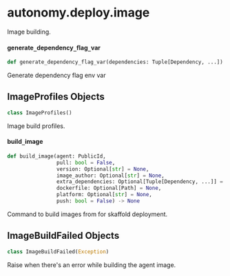 <a id="autonomy.deploy.image"></a>

# autonomy.deploy.image

Image building.

<a id="autonomy.deploy.image.generate_dependency_flag_var"></a>

#### generate`_`dependency`_`flag`_`var

```python
def generate_dependency_flag_var(dependencies: Tuple[Dependency, ...]) -> str
```

Generate dependency flag env var

<a id="autonomy.deploy.image.ImageProfiles"></a>

## ImageProfiles Objects

```python
class ImageProfiles()
```

Image build profiles.

<a id="autonomy.deploy.image.build_image"></a>

#### build`_`image

```python
def build_image(agent: PublicId,
                pull: bool = False,
                version: Optional[str] = None,
                image_author: Optional[str] = None,
                extra_dependencies: Optional[Tuple[Dependency, ...]] = None,
                dockerfile: Optional[Path] = None,
                platform: Optional[str] = None,
                push: bool = False) -> None
```

Command to build images from for skaffold deployment.

<a id="autonomy.deploy.image.ImageBuildFailed"></a>

## ImageBuildFailed Objects

```python
class ImageBuildFailed(Exception)
```

Raise when there's an error while building the agent image.

